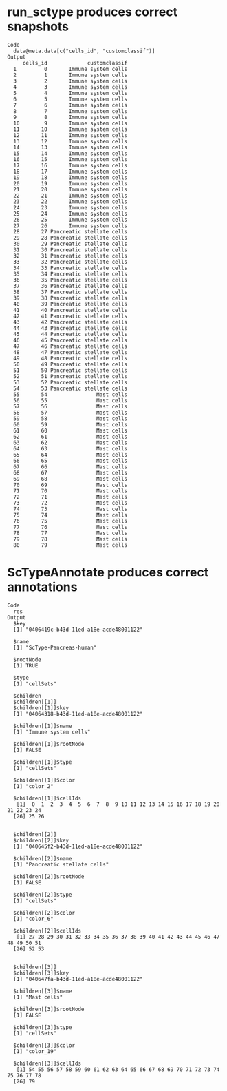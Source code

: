 # run_sctype produces correct snapshots

    Code
      data@meta.data[c("cells_id", "customclassif")]
    Output
         cells_id             customclassif
      1         0       Immune system cells
      2         1       Immune system cells
      3         2       Immune system cells
      4         3       Immune system cells
      5         4       Immune system cells
      6         5       Immune system cells
      7         6       Immune system cells
      8         7       Immune system cells
      9         8       Immune system cells
      10        9       Immune system cells
      11       10       Immune system cells
      12       11       Immune system cells
      13       12       Immune system cells
      14       13       Immune system cells
      15       14       Immune system cells
      16       15       Immune system cells
      17       16       Immune system cells
      18       17       Immune system cells
      19       18       Immune system cells
      20       19       Immune system cells
      21       20       Immune system cells
      22       21       Immune system cells
      23       22       Immune system cells
      24       23       Immune system cells
      25       24       Immune system cells
      26       25       Immune system cells
      27       26       Immune system cells
      28       27 Pancreatic stellate cells
      29       28 Pancreatic stellate cells
      30       29 Pancreatic stellate cells
      31       30 Pancreatic stellate cells
      32       31 Pancreatic stellate cells
      33       32 Pancreatic stellate cells
      34       33 Pancreatic stellate cells
      35       34 Pancreatic stellate cells
      36       35 Pancreatic stellate cells
      37       36 Pancreatic stellate cells
      38       37 Pancreatic stellate cells
      39       38 Pancreatic stellate cells
      40       39 Pancreatic stellate cells
      41       40 Pancreatic stellate cells
      42       41 Pancreatic stellate cells
      43       42 Pancreatic stellate cells
      44       43 Pancreatic stellate cells
      45       44 Pancreatic stellate cells
      46       45 Pancreatic stellate cells
      47       46 Pancreatic stellate cells
      48       47 Pancreatic stellate cells
      49       48 Pancreatic stellate cells
      50       49 Pancreatic stellate cells
      51       50 Pancreatic stellate cells
      52       51 Pancreatic stellate cells
      53       52 Pancreatic stellate cells
      54       53 Pancreatic stellate cells
      55       54                Mast cells
      56       55                Mast cells
      57       56                Mast cells
      58       57                Mast cells
      59       58                Mast cells
      60       59                Mast cells
      61       60                Mast cells
      62       61                Mast cells
      63       62                Mast cells
      64       63                Mast cells
      65       64                Mast cells
      66       65                Mast cells
      67       66                Mast cells
      68       67                Mast cells
      69       68                Mast cells
      70       69                Mast cells
      71       70                Mast cells
      72       71                Mast cells
      73       72                Mast cells
      74       73                Mast cells
      75       74                Mast cells
      76       75                Mast cells
      77       76                Mast cells
      78       77                Mast cells
      79       78                Mast cells
      80       79                Mast cells

# ScTypeAnnotate produces correct annotations

    Code
      res
    Output
      $key
      [1] "0406419c-b43d-11ed-a18e-acde48001122"
      
      $name
      [1] "ScType-Pancreas-human"
      
      $rootNode
      [1] TRUE
      
      $type
      [1] "cellSets"
      
      $children
      $children[[1]]
      $children[[1]]$key
      [1] "04064318-b43d-11ed-a18e-acde48001122"
      
      $children[[1]]$name
      [1] "Immune system cells"
      
      $children[[1]]$rootNode
      [1] FALSE
      
      $children[[1]]$type
      [1] "cellSets"
      
      $children[[1]]$color
      [1] "color_2"
      
      $children[[1]]$cellIds
       [1]  0  1  2  3  4  5  6  7  8  9 10 11 12 13 14 15 16 17 18 19 20 21 22 23 24
      [26] 25 26
      
      
      $children[[2]]
      $children[[2]]$key
      [1] "040645f2-b43d-11ed-a18e-acde48001122"
      
      $children[[2]]$name
      [1] "Pancreatic stellate cells"
      
      $children[[2]]$rootNode
      [1] FALSE
      
      $children[[2]]$type
      [1] "cellSets"
      
      $children[[2]]$color
      [1] "color_6"
      
      $children[[2]]$cellIds
       [1] 27 28 29 30 31 32 33 34 35 36 37 38 39 40 41 42 43 44 45 46 47 48 49 50 51
      [26] 52 53
      
      
      $children[[3]]
      $children[[3]]$key
      [1] "040647fa-b43d-11ed-a18e-acde48001122"
      
      $children[[3]]$name
      [1] "Mast cells"
      
      $children[[3]]$rootNode
      [1] FALSE
      
      $children[[3]]$type
      [1] "cellSets"
      
      $children[[3]]$color
      [1] "color_19"
      
      $children[[3]]$cellIds
       [1] 54 55 56 57 58 59 60 61 62 63 64 65 66 67 68 69 70 71 72 73 74 75 76 77 78
      [26] 79
      
      
      

